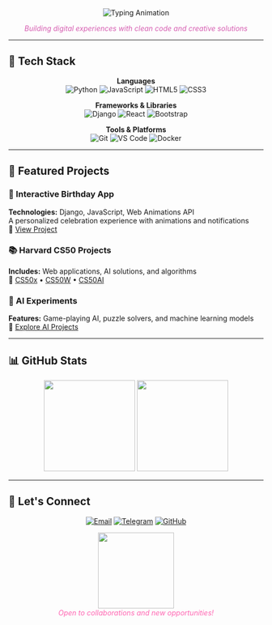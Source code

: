 <div align="center">
  <img src="https://readme-typing-svg.demolab.com?font=Fira+Code&size=28&duration=3000&pause=1000&color=FF66B2&center=true&width=500&lines=%F0%9F%92%9E%20Hi%20%F0%9F%91%8B%2C%20I'm%20Vida;%F0%9F%92%BB%20Full-Stack%20Developer;%F0%9F%A4%96%20AI%20%26%20Web%20Enthusiast;%F0%9F%8E%80%20From%20Code%20to%20Creativity" alt="Typing Animation"/>
</div>

<p align="center">
  <em style="color: #D65DB1;">Building digital experiences with clean code and creative solutions</em>
</p>

---

## 💖 **Tech Stack**

<div align="center">

**Languages**  
![Python](https://img.shields.io/badge/Python-FF66B2?style=for-the-badge&logo=python&logoColor=white)
![JavaScript](https://img.shields.io/badge/JavaScript-FF9E80?style=for-the-badge&logo=javascript&logoColor=black)
![HTML5](https://img.shields.io/badge/HTML5-FF7EB9?style=for-the-badge&logo=html5&logoColor=white)
![CSS3](https://img.shields.io/badge/CSS3-D65DB1?style=for-the-badge&logo=css3&logoColor=white)

**Frameworks & Libraries**  
![Django](https://img.shields.io/badge/Django-FF6D9D?style=for-the-badge&logo=django&logoColor=white)
![React](https://img.shields.io/badge/React-FF9FF3?style=for-the-badge&logo=react&logoColor=black)
![Bootstrap](https://img.shields.io/badge/Bootstrap-FF86C8?style=for-the-badge&logo=bootstrap&logoColor=white)

**Tools & Platforms**  
![Git](https://img.shields.io/badge/Git-FF7096?style=for-the-badge&logo=git&logoColor=white)
![VS Code](https://img.shields.io/badge/VS_Code-FF9FF3?style=for-the-badge&logo=visual-studio-code&logoColor=white)
![Docker](https://img.shields.io/badge/Docker-FF66B2?style=for-the-badge&logo=docker&logoColor=white)

</div>

---

## 🌸 **Featured Projects**

### 🎀 Interactive Birthday App
**Technologies:** Django, JavaScript, Web Animations API  
A personalized celebration experience with animations and notifications  
🔗 [View Project](https://github.com/VIDAKHOSHPEY22/birthday)

### 📚 Harvard CS50 Projects
**Includes:** Web applications, AI solutions, and algorithms  
📂 [CS50x](https://github.com/VIDAKHOSHPEY22/cs50x) • [CS50W](https://github.com/VIDAKHOSHPEY22/cs50w) • [CS50AI](https://github.com/VIDAKHOSHPEY22/CS50AI)

### 🧸 AI Experiments
**Features:** Game-playing AI, puzzle solvers, and machine learning models  
🔗 [Explore AI Projects](https://github.com/VIDAKHOSHPEY22/CS50AI)

---

## 📊 **GitHub Stats**

<div align="center">
  <img height="180em" src="https://github-readme-stats.vercel.app/api?username=VIDAKHOSHPEY22&show_icons=true&theme=dracula&hide_border=true&count_private=true&bg_color=FF66B210&title_color=FF66B2&icon_color=D65DB1&text_color=FFFFFF"/>
  <img height="180em" src="https://github-readme-stats.vercel.app/api/top-langs/?username=VIDAKHOSHPEY22&layout=compact&theme=dracula&hide_border=true&bg_color=FF66B210&title_color=FF66B2&text_color=FFFFFF"/>
</div>

---

## 💌 **Let's Connect**

<div align="center">
  
[![Email](https://img.shields.io/badge/Email-vviiddaa2@gmail.com-FF66B2?style=for-the-badge&logo=gmail&logoColor=white)](mailto:vviiddaa2@gmail.com)
[![Telegram](https://img.shields.io/badge/Telegram-@Vida__twin-D65DB1?style=for-the-badge&logo=telegram&logoColor=white)](https://t.me/Vida_twin)
[![GitHub](https://img.shields.io/badge/GitHub-VIDAKHOSHPEY22-FF9FF3?style=for-the-badge&logo=github&logoColor=white)](https://github.com/VIDAKHOSHPEY22)

</div>

<p align="center">
  <img src="https://media.giphy.com/media/3o7aD2d7hy9ktXNDP2/giphy.gif" width="150"/> <br/>
  <em style="color: #FF66B2;">Open to collaborations and new opportunities!</em>
</p>
